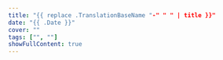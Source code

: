 ```yaml
---
title: "{{ replace .TranslationBaseName "-" " " | title }}"
date: "{{ .Date }}"
cover: ""
tags: ["", ""]
showFullContent: true
---
```

